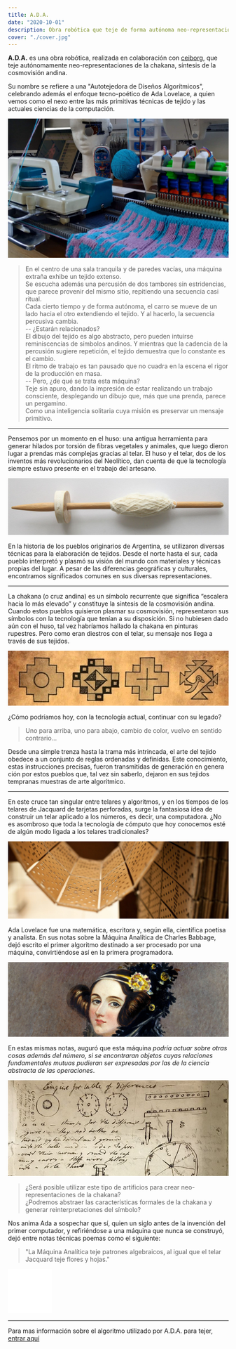 ```yaml
---
title: A.D.A.
date: "2020-10-01"
description: Obra robótica que teje de forma autónoma neo-representaciones de la cruz andina.
cover: "./cover.jpg"
---
```


**A.D.A.** es una obra robótica, realizada en colaboración con [ceiborg](https://ceiborg.com/), que teje autónomamente neo-representaciones de la chakana, síntesis de la cosmovisión andina.   

Su nombre se refiere a una "Autotejedora de Diseños Algorítmicos", celebrando además el enfoque tecno-poético de Ada Lovelace, a quien vemos
como el nexo entre las más primitivas técnicas de tejido y las actuales ciencias de la computación. 



![](./artifact.jpg)

> En el centro de una sala tranquila y de paredes vacías, una máquina extraña exhibe un tejido extenso.  
> Se escucha además una percusión de dos tambores sin estridencias, que parece provenir del mismo sitio, repitiendo una secuencia casi ritual.  
> Cada cierto tiempo y de forma autónoma, el carro se mueve de un lado hacia el otro extendiendo el tejido.  Y al hacerlo, la secuencia percusiva cambia.  
> -- ¿Estarán relacionados?  
> El dibujo del tejido es algo abstracto, pero pueden intuirse reminiscencias de símbolos andinos. 
> Y mientras que la cadencia de la percusión sugiere repetición, el tejido demuestra que lo constante es el cambio.  
> El ritmo de trabajo es tan pausado que no cuadra en la escena el rigor de la producción en masa.   
> -- Pero, ¿de qué se trata esta máquina?  
> Teje sin apuro, dando la impresión de estar realizando un trabajo consciente, desplegando un dibujo que, 
> más que una prenda, parece un pergamino.  
> Como una inteligencia solitaria cuya misión es preservar un mensaje primitivo.   


---   

Pensemos por un momento en el huso: una antigua herramienta para generar hilados por
torsión de fibras vegetales y animales, que luego dieron lugar a prendas más complejas
gracias al telar. El huso y el telar, dos de los inventos más revolucionarios del Neolítico, dan
cuenta de que la tecnología siempre estuvo
presente en el trabajo del artesano.

![](./huso.jpg)

En la historia de los pueblos originarios de Argentina, se utilizaron diversas técnicas para la
elaboración de tejidos. Desde el norte hasta el sur, cada pueblo interpretó y plasmó su visión
del mundo con materiales y técnicas propias del lugar. A pesar de las diferencias geográficas y culturales, encontramos significados
comunes en sus diversas representaciones.

---   

La chakana (o cruz andina) es un símbolo recurrente que significa “escalera hacia lo más
elevado” y constituye la síntesis de la cosmovisión andina.
Cuando estos pueblos quisieron plasmar su cosmovisión, representaron sus símbolos con la tecnología que tenían a su disposición.
Si no hubiesen dado aún con el huso, tal vez habríamos hallado la chakana en pinturas rupestres. Pero como eran diestros con el telar,
su mensaje nos llega a través de sus tejidos.

![](./chakana.jpg)


¿Cómo podríamos hoy, con la tecnología actual, continuar con su legado?

> Uno para arriba, uno para abajo, cambio de color, vuelvo en sentido contrario…

Desde una simple trenza hasta la trama más intrincada, el arte del tejido obedece a un conjunto de reglas ordenadas y definidas. Este
conocimiento, estas instrucciones precisas,
fueron transmitidas de generación en genera ción por estos pueblos que, tal vez sin saberlo, dejaron en sus tejidos tempranas muestras de arte algorítmico.

---   

En este cruce tan singular entre telares y algoritmos, y en los tiempos de los telares de Jacquard de tarjetas perforadas, 
surge la fantasiosa idea de construir un telar aplicado a los números, es decir, una computadora. 
¿No es asombroso que toda la tecnología de cómputo que hoy conocemos esté de algún modo ligada a los telares tradicionales?

![](./punchcard.jpg)

Ada Lovelace fue una matemática, escritora y, según ella, científica poetisa y analista. 
En sus notas sobre la Máquina Analítica de Charles Babbage, dejó escrito el primer algoritmo
destinado a ser procesado por una máquina, convirtiéndose así en la primera programadora. 

![](./ada.jpg)

En estas mismas notas, auguró que esta máquina 
*podría actuar sobre otras cosas además del número, si se encontraran objetos cuyas relaciones fundamentales
mutuas pudieran ser expresadas por las de la ciencia abstracta de las operaciones*.

![](./diagrams.jpg)

> ¿Será posible utilizar este tipo de artificios para crear neo-representaciones de la chakana?   
> ¿Podremos abstraer las características formales de la chakana y generar reinterpretaciones del símbolo?

Nos anima Ada a sospechar que sí, quien un siglo antes de la invención del primer computador, y refiriéndose a una máquina que nunca se construyó,
dejó entre notas técnicas poemas como el siguiente:

> "La Máquina Analítica teje patrones algebraicos, al igual que el telar Jacquard teje flores y hojas."

   
<iframe src="/es/labs/ada/?embed" width="100" height="100" style="border:0;overflow:hidden" scrolling="no"></iframe>

---   
Para mas información sobre el algoritmo utilizado por A.D.A. para tejer, [entrar aquí](/es/labs/ada)
